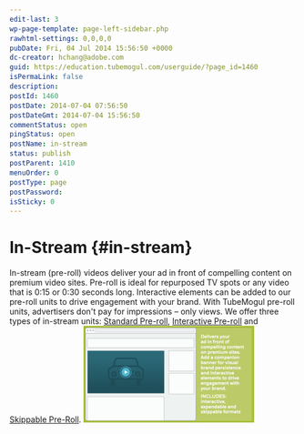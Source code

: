 ```yaml
---
edit-last: 3
wp-page-template: page-left-sidebar.php
rawhtml-settings: 0,0,0,0
pubDate: Fri, 04 Jul 2014 15:56:50 +0000
dc-creator: hchang@adobe.com
guid: https://education.tubemogul.com/userguide/?page_id=1460
isPermaLink: false
description: 
postId: 1460
postDate: 2014-07-04 07:56:50
postDateGmt: 2014-07-04 15:56:50
commentStatus: open
pingStatus: open
postName: in-stream
status: publish
postParent: 1410
menuOrder: 0
postType: page
postPassword: 
isSticky: 0
---
```


# In-Stream {#in-stream}

In-stream (pre-roll) videos deliver your ad in front of compelling content on premium video sites. Pre-roll is ideal for repurposed TV spots or any video that is 0:15 or 0:30 seconds long. Interactive elements can be added to our pre-roll units to drive engagement with your brand. With TubeMogul pre-roll units, advertisers don't pay for impressions – only views.
We offer three types of in-stream units: [Standard Pre-roll](in-stream/standard-pre-roll.md),  [Interactive Pre-roll](in-stream/interactive-pre-roll.md) and  [Skippable Pre-Roll](in-stream/skippable-pre-roll.md).
[ ![Instream](assets/instream-300x170.png)](assets/instream.png) 